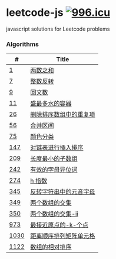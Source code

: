 # leetcode-js [![996.icu](https://img.shields.io/badge/link-996.icu-red.svg)](https://996.icu)

javascript solutions for Leetcode problems

### Algorithms

| #                                                  | Title                                                                |
| -------------------------------------------------- | -------------------------------------------------------------------- |
| [1](/algorithms/1.两数之和.js)                     | [两数之和](/algorithms/1.两数之和.js)                                |
| [7](/algorithms/7.整数反转.js)                     | [整数反转](/algorithms/7.整数反转.js)                                |
| [9](/algorithms/9.回文数.js)                       | [回文数](/algorithms/9.回文数.js)                                    |
| [11](/algorithms/11.盛最多水的容器.js)             | [盛最多水的容器](/algorithms/11.盛最多水的容器.js)                   |
| [26](/algorithms/26.删除排序数组中的重复项.js)     | [删除排序数组中的重复项](/algorithms/26.删除排序数组中的重复项.js)   |
| [56](/algorithms/56.合并区间.js)                   | [合并区间](/algorithms/56.合并区间.js)                               |
| [75](/algorithms/75.颜色分类.js)                   | [颜色分类](/algorithms/75.颜色分类.js)                               |
| [147](/algorithms/147.对链表进行插入排序.js)       | [对链表进行插入排序](/algorithms/147.对链表进行插入排序.js)          |
| [209](/algorithms/209.长度最小的子数组.js)         | [长度最小的子数组](/algorithms/209.长度最小的子数组.js)              |
| [242](/algorithms/242.有效的字母异位词.js)         | [有效的字母异位词](/algorithms/242.有效的字母异位词.js)              |
| [274](/algorithms/274.h指数.js)                    | [h 指数](/algorithms/274.h指数.js)                                   |
| [345](/algorithms/345.反转字符串中的元音字母.js)   | [反转字符串中的元音字母](/algorithms/345.反转字符串中的元音字母.js)  |
| [349](/algorithms/349.两个数组的交集.js)           | [两个数组的交集](/algorithms/349.两个数组的交集.js)                  |
| [350](/algorithms/350.两个数组的交集-ii.js)        | [两个数组的交集-ii](/algorithms/350.两个数组的交集-ii.js)            |
| [973](/algorithms/973.最接近原点的-k-个点.js)      | [最接近原点的-k-个点](/algorithms/973.最接近原点的-k-个点.js)        |
| [1030](/algorithms/1030.距离顺序排列矩阵单元格.js) | [距离顺序排列矩阵单元格](/algorithms/1030.距离顺序排列矩阵单元格.js) |
| [1122](/algorithms/1122.数组的相对排序.js)         | [数组的相对排序](/algorithms/1122.数组的相对排序.js)                 |
